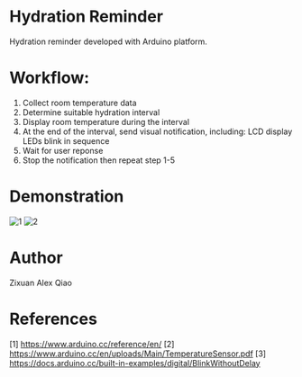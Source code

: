 # Hydration Reminder
Hydration reminder developed with Arduino platform. 
# Workflow:
  1. Collect room temperature data
  2. Determine suitable hydration interval
  3. Display room temperature during the interval
  4. At the end of the interval, send visual notification, including:
       LCD display
       LEDs blink in sequence
  5. Wait for user reponse
  6. Stop the notification then repeat step 1-5
# Demonstration
![1](https://github.com/Zixuan-Qiao/learn/assets/102449059/6b949805-7307-40a2-81c9-891114550cc8)
![2](https://github.com/Zixuan-Qiao/learn/assets/102449059/0c4530fa-10b6-43fa-aae0-801472a77f83)
# Author
Zixuan Alex Qiao
# References
[1] https://www.arduino.cc/reference/en/
[2] https://www.arduino.cc/en/uploads/Main/TemperatureSensor.pdf
[3] https://docs.arduino.cc/built-in-examples/digital/BlinkWithoutDelay
